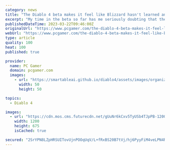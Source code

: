 ```yaml
---
category: news
title: "The Diablo 4 beta makes it feel like Blizzard hasn't learned anything about action-RPG combat in the 11 years since Diablo 3"
excerpt: "My time in the beta so far has me seriously doubting that the long-awaited sequel is going to deliver. Reception to Diablo 4 (opens in new tab)'s early access beta has been broadly positive, and I can ..."
publishedDateTime: 2023-03-22T09:46:00Z
originalUrl: "https://www.pcgamer.com/the-diablo-4-beta-makes-it-feel-like-blizzard-hasnt-learned-anything-about-action-rpg-combat-in-the-11-years-since-diablo-3/"
webUrl: "https://www.pcgamer.com/the-diablo-4-beta-makes-it-feel-like-blizzard-hasnt-learned-anything-about-action-rpg-combat-in-the-11-years-since-diablo-3/"
type: article
quality: 100
heat: 100
published: true

provider:
  name: PC Gamer
  domain: pcgamer.com
  images:
    - url: "https://smartableai.github.io/diablo4/assets/images/organizations/pcgamer.com-50x50.jpg"
      width: 50
      height: 50

topics:
  - Diablo 4

images:
  - url: "https://cdn.mos.cms.futurecdn.net/gUuNr6kCxv5TyUSb4TJpPB-1200-80.jpg"
    width: 1200
    height: 675
    isCached: true

secured: "2SrYPN8LZpHRSUITovUjnPOOqUqV/L+fRxBS20B7tVj/hj6PyyFiM4veLPN4R/LzoZeJjFbQW5EeHTQ20aWE87KQhjDYTubt9xUXAkTX6vp6xkgMA91HwdM9RUGquDoJCspzR1jwL1OMjvn9GqwRUkdS/ejwScas8wdWigOiWIMAKaFW2QZjUafkNjNhBhUli7tEo9c5NwC9iyEzJkAXOZ7LUhtSQVmrj6CJyVfaqzY25ZXMjEdohlhYwvixJnlS5h6kJTcpiHeF/0tQUOrhFX/ivXox+Dpx0SW2pmmssD7GqnKOiPTiv7oJz2yJgHImtWNyRWZ0sklDfi+balmgMXBSX9s0fO15K6rTpRVUxEo=;miMTYbdCTajhD5xChxAmMQ=="
---
```


